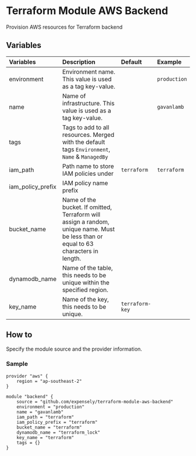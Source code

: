 # Terraform Module AWS Backend
Provision AWS resources for Terraform backend

## Variables
| Variables         | Description                                                                                                                                                                                                                                                                               | Default         | Example                  |
|:------------------|:------------------------------------------------------------------------------------------------------------------------------------------------------------------------------------------------------------------------------------------------------------------------------------------|:----------------|:-------------------------|
| environment       | Environment name. This value is used as a tag key-value.                                                                                                                                                                                                                                  |                 | `production`             |
| name              | Name of infrastructure. This value is used as a tag key-value.                                                                                                                                                                                                                            |                 | `gavanlamb`              |
| tags              | Tags to add to all resources. Merged with the default tags `Environment`, `Name` & `ManagedBy`                                                                                                                                                                                            |                 |                          |
| iam_path          | Path name to store IAM policies under                                                                                                                                                                                                                                                     | `terraform`     | `terraform`              |
| iam_policy_prefix | IAM policy name prefix                                                                                                                                                                                                                                                                    |                 |                          |
| bucket_name       | Name of the bucket. If omitted, Terraform will assign a random, unique name. Must be less than or equal to 63 characters in length.                                                                                                                                                       |                 |                          |
| dynamodb_name     | Name of the table, this needs to be unique within the specified region.                                                                                                                                                                                                                   |                 |                          |
| key_name          | Name of the key, this needs to be unique.                                                                                                                                                                                                                                                 | `terraform-key` |                          |

## How to
Specify the module source and the provider information.

### Sample
```hcl
provider "aws" {
    region = "ap-southeast-2"
}

module "backend" {
    source = "github.com/expensely/terraform-module-aws-backend"
    environment = "production"
    name = "gavanlamb"
    iam_path = "terraform"
    iam_policy_prefix = "terraform"
    bucket_name = "terraform"
    dynamodb_name = "terraform_lock"
    key_name = "terraform"
    tags = {}
}
```
